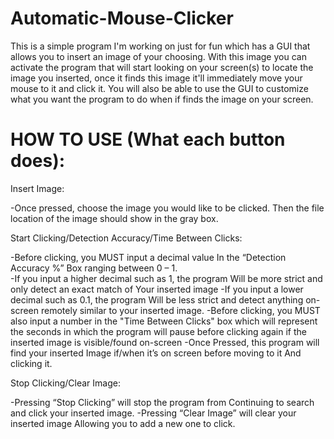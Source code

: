 
# Automatic-Mouse-Clicker
This is a simple program I'm working on just for fun which has a GUI that allows you to insert an image of your choosing.
With this image you can activate the program that will start looking on your screen(s) to locate the image you inserted,
 once it finds this image it'll immediately move your mouse to it and click it.
You will also be able to use the GUI to customize what you want the program to do when if finds the image on your screen.

# HOW TO USE (What each button does):

Insert Image:

-Once pressed, choose the image you would
 like to be clicked. Then the file location
 of the image should show in the gray box.
 
 
Start Clicking/Detection Accuracy/Time Between Clicks:

 -Before clicking, you MUST input a decimal value
  In the “Detection Accuracy %” Box ranging between
  0 – 1.  
 -If you input a higher decimal such as 1, the program
  Will be more strict and only detect an exact match of
  Your inserted image
 -If you input a lower decimal such as 0.1, the program
  Will be less strict and detect anything on-screen 
  remotely similar to your inserted image.
 -Before clicking, you MUST also input a number in the
  "Time Between Clicks" box which will represent the 
  seconds in which the program will pause before clicking
  again if the inserted image is visible/found on-screen
 -Once Pressed, this program will find your inserted
  Image if/when it’s on screen before moving to it
  And clicking it.
 
 
Stop Clicking/Clear Image:

 -Pressing “Stop Clicking” will stop the program from
  Continuing to search and click your inserted image.
 -Pressing “Clear Image” will clear your inserted image
  Allowing you to add a new one to click.
